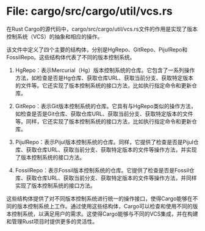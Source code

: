 # File: cargo/src/cargo/util/vcs.rs

在Rust Cargo的源代码中，cargo/src/cargo/util/vcs.rs文件的作用是实现了版本控制系统（VCS）的抽象和相应的操作。

该文件中定义了四个主要的结构体，分别是HgRepo、GitRepo、PijulRepo和FossilRepo。这些结构体代表了不同的版本控制系统。

1. HgRepo：表示Mercurial（Hg）版本控制系统的仓库。它包含了一系列操作方法，如检查是否是Hg仓库、获取仓库URL、获取当前分支、获取特定版本的文件等。它还实现了版本控制系统的接口方法，比如执行指定命令和更新仓库。

2. GitRepo：表示Git版本控制系统的仓库。它具有与HgRepo类似的操作方法，如检查是否是Git仓库、获取仓库URL、获取当前分支、获取特定版本的文件等。同样，它还实现了版本控制系统的接口方法，比如执行指定命令和更新仓库。

3. PijulRepo：表示Pijul版本控制系统的仓库。同样，它提供了检查是否是Pijul仓库、获取仓库URL、获取当前分支、获取特定版本的文件等操作方法，并实现了版本控制系统的接口方法。

4. FossilRepo：表示Fossil版本控制系统的仓库。它提供了检查是否是Fossil仓库、获取仓库URL、获取当前分支、获取特定版本的文件等操作方法，并同样实现了版本控制系统的接口方法。

这些结构体提供了对不同版本控制系统进行统一的操作接口，使得Cargo能够在不同的版本控制系统上工作。通过使用这些结构体，Cargo可以检查和使用不同的版本控制系统，以满足用户的需求。这使得Cargo能够与不同的VCS集成，并在构建和管理Rust项目时提供更多的灵活性。

